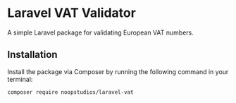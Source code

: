 # Laravel VAT Validator

A simple Laravel package for validating European VAT numbers.

## Installation

Install the package via Composer by running the following command in your terminal:

```bash
composer require noopstudios/laravel-vat
